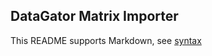 ## DataGator Matrix Importer

This README supports Markdown, see [syntax](https://help.github.com/articles/markdown-basics/)

